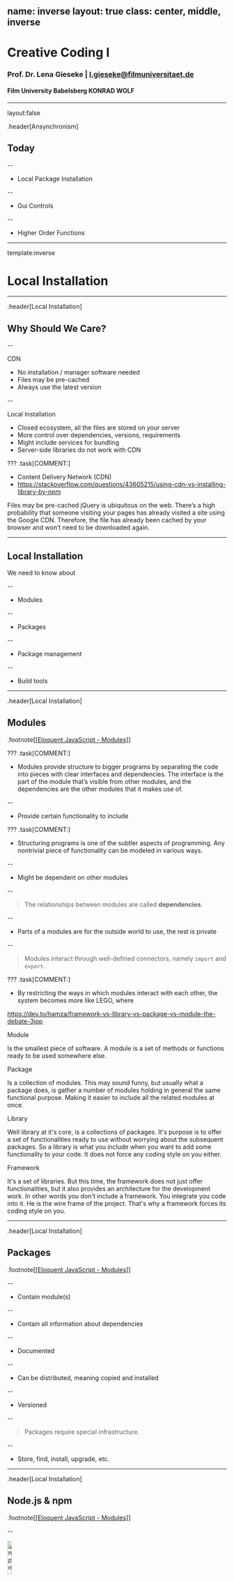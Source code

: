 name: inverse
layout: true
class: center, middle, inverse
---


# Creative Coding I


### Prof. Dr. Lena Gieseke | l.gieseke@filmuniversitaet.de  

#### Film University Babelsberg KONRAD WOLF


---
layout:false

.header[Ansynchronism]

## Today

--
* Local Package Installation

--
* Gui Controls

--
* Higher Order Functions

---
template:inverse

# Local Installation


---
.header[Local Installation]


## Why Should We Care?

--

CDN

* No installation / manager software needed
* Files may be pre-cached
* Always use the latest version

--

Local Installation 

* Closed ecosystem, all the files are stored on your server
* More control over dependencies, versions, requirements
* Might include services for bundling
* Server-side libraries do not work with CDN 



???
.task[COMMENT:]  

*  Content Delivery Network (CDN)
*  https://stackoverflow.com/questions/43605215/using-cdn-vs-installing-library-by-npm

Files may be pre-cached
jQuery is ubiquitous on the web. There’s a high probability that someone visiting your pages has already visited a site using the Google CDN. Therefore, the file has already been cached by your browser and won’t need to be downloaded again.

---

## Local Installation

We need to know about

--

* Modules

--
* Packages

--
* Package management

--
* Build tools


---
.header[Local Installation]

## Modules

.footnote[[[Eloquent JavaScript - Modules]](https://eloquentjavascript.net/10_modules.html#h_zWTXAU93DC)]


???
.task[COMMENT:]  

* Modules provide structure to bigger programs by separating the code into pieces with clear interfaces and dependencies. The interface is the part of the module that’s visible from other modules, and the dependencies are the other modules that it makes use of.

--
* Provide certain functionality to include


???
.task[COMMENT:]  

* Structuring programs is one of the subtler aspects of programming. Any nontrivial piece of functionality can be modeled in various ways.

--
* Might be dependent on other modules

--
  
> The relationships between modules are called **dependencies**.

--

* Parts of a modules are for the outside world to use, the rest is private

--

> Modules interact through well-defined connectors, namely `import` and `export`.




???
.task[COMMENT:]  

* By restricting the ways in which modules interact with each other, the system becomes more like LEGO, where

https://dev.to/hamza/framework-vs-library-vs-package-vs-module-the-debate-3jpp
  

Module

Is the smallest piece of software. A module is a set of methods or functions ready to be used somewhere else.  
  
Package

Is a collection of modules. This may sound funny, but usually what a package does, is gather a number of modules holding in general the same functional purpose. Making it easier to include all the related modules at once.  
  
Library

Well library at it's core, is a collections of packages. It's purpose is to offer a set of functionalities ready to use without worrying about the subsequent packages. So a library is what you include when you want to add some functionality to your code. It does not force any coding style on you either.  
  
Framework

It's a set of libraries. But this time, the framework does not just offer functionalities, but it also provides an architecture for the development work. In other words you don't include a framework. You integrate you code into it. He is the wire frame of the project. That's why a framework forces its coding style on you.

---
.header[Local Installation]
## Packages


.footnote[[[Eloquent JavaScript - Modules]](https://eloquentjavascript.net/10_modules.html#h_zWTXAU93DC)]

--
* Contain module(s)

--
* Contain all information about dependencies

--
* Documented

--
* Can be distributed, meaning copied and installed

--
* Versioned

--

> Packages require special infrastructure.

--
  
* Store, find, install, upgrade, etc.

---
.header[Local Installation]

## Node.js & npm

.footnote[[[Eloquent JavaScript - Modules]](https://eloquentjavascript.net/10_modules.html#h_zWTXAU93DC)]

--

<img src="../02_scripts/img/web/npm.png" alt="npm" style="width:14%;">

* Online repository for JavaScript packages
* An installation and management program
* Comes with useful command line tools, e.g. to run your app
* npm is part of Node.js

--

<img src="../02_scripts/img/web/node.png" alt="node" style="width:28%;">

* An open-source, cross-platform JavaScript runtime environment

---
## Node.js

--

![client_server](../02_scripts/img/web/client_server.png)  

--

* The back-end, meaning the 'engine' of an application in contrast to its front-end interface and interactions.  

--
* Powerful for scalable, data-intensive and real-time apps

???

* As homework you have to install node. This might lead to problems, do it early.
* https://nodejs.org/en/download/

---
## Node.js

The *Hello World* of Node.js is a web server:

```js
const http = require('node:http');

const hostname = '127.0.0.1';
const port = 3000;

const server = http.createServer((req, res) => {
  res.statusCode = 200;
  res.setHeader('Content-Type', 'text/plain');
  res.end('Hello World\n');
});

server.listen(port, hostname, () => {
  console.log(`Server running at http://${hostname}:${port}/`);
});
```

.footnote[[[nodejs.org]](https://nodejs.org/en/learn/getting-started/introduction-to-nodejs)]


???
.task[COMMENT:]  

* 2324/code/node/server.js

---
.header[Node.js]

## Version Managing (Optional)

The node.js version you are using matters a lot! 

--

* Different projects may require different versions of Node.js

--
* Use a tool to manage different versions for Node.js

--

> Yes, we need a package manager for installing an environment that gives us then a package manger...


--

There are [several package manager](https://nodejs.org/en/download/package-manager/) that help you with organizing node versions.
  

???
.task[COMMENT:]  
  
I personally like nvm as it is simple and straight-forward to use (it is actually just a bash script).


.footnote[[freecodecamp](https://www.freecodecamp.org/news/node-version-manager-nvm-install-guide/)]


---
.header[Node.js]

## NVM

[NVM](https://github.com/nvm-sh/nvm/blob/master/README.md) allows you to **install different versions** of Node, **and switch** between these versions depending on the project that you're working on via the command line.

--

<br >

Hence, for getting Node.js, we 

1. Install NVM (or any node version manager of your choice)
2. With NVM install node



???

nvm install --lts

For now, we are just going to work with the latest Node.js version. But keep in mind that if you are ever running into version issues with Node.js, you can switch versions with nvm.
  
https://heynode.com/tutorial/install-nodejs-locally-nvm/

---
## Node.js

### *Or simply download the latest version of [Node.js](https://nodejs.org/en/download)* 😎


---
## Node.js

You can use node to run JavaScript code. 

--

<br >

To execute the JavaScript file, run in a terminal for example:

```bash
node cc1_ws2324_test_01.js
```

???

* For programming a server in JavaScript we need now the web specific functionality of JavaScript, which I introduce in the following.


---
.header[Node.js] 

## npm

--

* The *node package manager* for JavaScript

--
* Comes with node

--
* The world’s largest software registry with more than two million packages


???
.task[COMMENT:]  

* https://www.npmjs.com/

--
### npm CLI

* Command-line interface
* Toolkit for building apps

--

```
npm run X
```

---
.header[Local Installation]

## Node.js & npm

You can check a proper installation with the flag `-v`, which should return the installed version:

```
node -v         // v20.10.0
```

  
```
npm -v          // 10.2.3
```

---
.header[Node.js | npm] 

## Package Installations

For using packages and frameworks, for each project you have 

--
1. to initialize the npm environment and 

--
2. install the packages you want to use.

---
.header[Node.js | npm] 

## 1. Initializing the Node Environment


```node
npm init
```

* Configure the development environment in the current folder

???

.task[TASK:]  

* Show
* mkdir moo
* cd moo
* npm init

rm -r testing

--

* Creates a `package.json` file

--
    * Dependencies: tracks which packages we install 

--
    * Script commands to run your package in different states, e.g. development vs. deployment

--
    * Description, license, etc.

---
.header[Node.js | npm] 

## 1. Initializing the Node Environment


If you know that you are going with a standard setup (which is usually the case for now), you can also set default values with:

```node
npm init -y
```

???

.task[COMMENT:]  

* The `-y` flag means that npm will use default values instead of going through the interactive process asking questions in regard to the configuration settings.


---
.header[Node.js | npm] 

## 2. Packages

`npm install packagename` 

* Installs a package locally (inside of your project folder)

???

.task[COMMENT:]  


--

E.g., we need the three.js module:

```
npm install three
```


???

.task[COMMENT:]  

* Show package.json 

---
.header[Node.js | npm] 

## 2. Packages

After installing a package, we track in

--
* `package.json`: name and version with tolerance

--
* `package-lock.json`: the exact name and version

--

The actual code is in the folder

* `node_modules/`
    * Do not touch this folder
    * Do not commit this folder

--

To re-install you project you can use `npm install package.json`!




???
.task[COMMENT:]  

* No need for the `node_modules/` files.
To use a package within node use `require` and the package name, e.g.

```js
const cowsay = require('cowsay');
```

* `require` is the node version of `import`



```js
let cowsay = require("cowsay");

console.log(cowsay.say({
    text : "Hello, my name is Henry. I am cow. Love me!",
    e : "oo",
    T : "u"
}));
```


---
.header[Local Installation]

## Summary

Install once

* Node.js
* npm

--
  
For each project do

```
npm init -y
```

--
  
For each package do

```
npm install packagename
```

---
.header[Local Installation]

## three.js

```
npm install three
```

--

```
npm install vite
```

--
* Recommended by three.js as development environment

--
* Optimizes the development experience (quick server updates, etc.)

--
* Helps us later to bundle and employ a project (vite is a **build tool**)

--

  
You could also install multiple packages at once:

```
npm install three vite
```


???
.task[COMMENT:]  

* https://gsap.com/


---
.header[Local Installation | three.js]

## How To Run

--
  
In `package.json` we define how to run our app:

```js
{
  // ...
  "scripts": {
    "dev": "vite",
    "build": "vite build"
  },
  // ...
}
```

--
* **`npm run dev`** to start the development server

.footnote[[[three.js Journey]](https://threejs-journey.com/lessons/first-threejs-project#basic-website)]

???
.task[COMMENT:]  

We are using the vite package to run our code.
* `dev` executes `vite`, and `build` executes `vite build` by using the vite/ dependency from the node_modules/ folder.

--
* `npm run X` runs the command under the key X inside scripts object

---
.header[Local Installation | three.js]

## How To Run

`npm run dev`

* You are now running a web server
    * If the page doesn’t open, the terminal should display a local URL such as http://localhost:5173/
    * Open that URL manually

--
* Detects file changes

--
* `CTRL + C` to stop the server


---
template:inverse

## GUIs

---
## GUIs

While you can create your own debug UI using HTML / CSS / JS, there are already multiple libraries:

.footnote[[[three.js Journey]](https://threejs-journey.com/lessons/debug-ui#introduction)]

.left-even[
* [dat.GUI](https://github.com/dataarts/dat.gui)
* [lil-gui](https://lil-gui.georgealways.com/)
* [control-panel](https://github.com/freeman-lab/control-panel)
* [ControlKit](https://github.com/automat/controlkit.js)
* [Uil](https://github.com/lo-th/uil)
* [Tweakpane](https://cocopon.github.io/tweakpane/)
* [Guify](https://github.com/colejd/guify)
* [Oui](https://github.com/wearekuva/oui)
]



--
.right-even[
* Not three.js specific
* Possibly *debug UIs*
]


???
.task[COMMENT:]  

* https://bruno-simon.com/#debug

---
.header[GUIs]

## `lil-gui`

--
* Often used in combination with three.js

--
* Replacement for dat.GUI

--
* [Various of features and styles](https://lil-gui.georgealways.com/examples/kitchen-sink/)
    * Numbers and Sliders
    * Dropdowns
    * Color
    * Text
    * Checkbox
    * Select
    * Button



???
.task[COMMENT:]  

* https://threejs.org/examples/#webgl_animation_skinning_morph
* https://filters.pixijs.download/main/demo/index.html

    * Range —for numbers with minimum and maximum value
    * Color —for colors with various formats
    * Text —for simple texts
    * Checkbox —for booleans (true or false)
    * Select —for a choice from a list of values
    * Button —to trigger functions

---
.header[GUIs]

## `lil-gui`

* Install the package:  

`npm install lil-gui`  
  
--

* Import the code

```js
import { GUI } from 'lil-gui';
```

--
* Create an instance

```js
const gui = new GUI();
```

---
.header[GUIs | `lil-gui`]

## Adding Controllers

--

We always need to **modify an object's property**:
  
<br >
`gui.add(object, property)`

--

```
gui.add(mesh.position, 'y')
```

--

You can specify the minimum value, the maximum value, the precision and give a name:

```
gui.add(mesh.position, 'y', - 10, 10, 0.01, 'Elevation');
```



.footnote[[[three.js Journey]](https://threejs-journey.com/lessons/debug-ui#introduction)]

---
.header[GUIs | `lil-gui`]

## Adding Controllers

For better readability, you can chain the parameter properties:

```
gui.add(mesh.position, 'y').min(- 10).max(10).step(0.01).name('Elevation');
```

.footnote[[[three.js Journey]](https://threejs-journey.com/lessons/debug-ui#introduction)]

--

```
gui
    .add(mesh.position, 'y')
    .min(- 10)
    .max(10)
    .step(0.01)
    .name('Elevation');
```

--

[https://lil-gui.georgealways.com/#Guide#Numbers-and-Sliders](https://lil-gui.georgealways.com/#Guide#Numbers-and-Sliders)

---
.header[GUIs | `lil-gui` | Adding Controllers]

## Property Types

```
gui.add(material, 'wireframe')
```

--

<br >

**lil-gui will choose an appropriate controller based on the property's data type.** 

.footnote[[[lil-gui Documentation]](https://lil-gui.georgealways.com/#Guide)]

--

<br >

Since 'wireframe' is a boolean, a checkbox is created.

---
.header[GUIs | `lil-gui` | Adding Controllers]

## Property Types

```
gui.add( obj, 'boolean property' );      // checkbox
gui.add( obj, 'string property' );       // text field
gui.add( obj, 'number property' );       // number field
gui.add( obj, 'function property' );     // button
```



---
.header[GUIs | `lil-gui`]

## Non-Property Controls

--

```
let myValue = 24;
gui.add(myValue, ?);
```

--

For adjusting your own variable, wrap them in a JavaScript object:

```
const myObject = { myValue: 24 };
gui.add(myObject, 'myValue');
```

---
.header[GUIs | `lil-gui`]

## Buttons

By default, if we pass a function as property, a button is created.

--

```
function myCallbackFunc()
{
    console.log('Do stuff');
}
```

--

```
const guiParams = {doStuff: myCallbackFunc};
gui.add(guiParams, 'doStuff');
```

---
.header[GUIs | `lil-gui`]

## Change Events

If you want to call a function every time a controller is changed, you can pass it to the controller's `onChange` method.  

--

<br >
The new value will be passed to your function after every change.

.footnote[[[lil-gui Documentation]](https://lil-gui.georgealways.com/#Guide)]


???
.task[COMMENT:]  

* So long as it originates from that controller and not from code elsewhere

---
.header[GUIs | `lil-gui`]

## Change Events

```js
const guiParams = { elevate: 3 };
```
--
```js
function elevateFunc(value)
{
    mesh1.position.y = value;
    mesh2.position.y = value;
}
```
--
```js
gui
    .add(guiParams, 'elevate')
    .min(-10)
    .max(10)
    .step(0.1)
    .onChange(elevateFunc);
```


---
.header[GUIs | `lil-gui` | Change Events]

## Different Notation

```js
const guiParams = { elevate: 3 };

gui
    .add(guiParams, 'elevate')
    .min(-10)
    .max(10)
    .step(0.1)
    .onChange(value =>
    {
        icosa.position.y = value;
        icosaWire.position.y = value;
    })
```



---
template: inverse

# Asynchronism


???
.task[COMMENT:]  

* What does it mean?
    * Occurring at different times
    * Allowing the client to continue during processing
    * Having many actions occurring at a time, in any order, without waiting for each other.
* Do you have examples for asynchronity in every day life?
    * Recorded communication
    * Personal plans alla "when I have done this, I will..."
    * Promises
    * Thinking in general?
* How does the digital transformation re-shape time for us?
* Which role does asynchronism play in regard to web development?


---

## Asynchronism

With this chapter you will

--
* understand and be be able to work with JavaScript functions
    * higher order functions 
    * modern (> ECMAScript 2015) syntax
    * asynchronous functionality
--
* and with that **practice your algorithmic thinking**!


---

## Asynchronism

--

In a *synchronous* programming model, things happen one at a time.  
  
--
<br >
  
A **single thread** of control:

```
1 thread ->   |<---A---->||<----B---------->||<------C----->|
```

.footnote[[[Eloquent Javascript]](https://eloquentjavascript.net/11_async.html), [[stackoverflow]](https://stackoverflow.com/questions/748175/asynchronous-vs-synchronous-execution-what-is-the-difference)]

???

*synchronous*: When you call a function that performs a long-running action, it returns only when the action has finished and it can return the result. This stops your program for the time the action takes.
  
Synchronous or Synchronized means "connected", or "dependent" in some way. In other words, two synchronous tasks must be aware of one another, and one task must execute in some way that is dependent on the other, such as wait to start until the other task has completed.
  
> You are in a queue to get a movie ticket. You cannot get one until everybody in front of you gets one, and the same applies to the people queued behind you.

  

* The thick lines represent time the program spends running normally, and the thin lines represent time spent waiting for the network. 
* In the synchronous model, the time taken by the network is part of the timeline for a given thread of control.

https://stackoverflow.com/questions/748175/asynchronous-vs-synchronous-execution-what-is-the-difference

--
  
**Parallel threads** of control:

```
thread A -> |<---A---->|   
                        \  
thread B ------------>   ->|<----B---------->|   
                                              \   
thread C ---------------------------------->   ->|<------C----->| 
```


???
.task[COMMENT:]  

A thread is another running program whose execution may be interleaved with other programs by the operating system—since most modern computers contain multiple processors, multiple threads may even run at the same time, on different processors. A second thread could start the second request, and then both threads wait for their results to come back, after which they resynchronize to combine their results.


---

## Asynchronism

An *asynchronous* model allows multiple things to happen at the same time.  

???

*asynchronous*: When you start an action, your program continues to run. When the action finishes, the program is informed and gets access to the result (for example, the data read from disk).
  
Asynchronous means they are totally independent and neither one must consider the other in any way, either in the initiation or in execution.

> You are in a restaurant with many other people. You order your food. Other people can also order their food, they don't have to wait for your food to be cooked and served to you before they can order. In the kitchen restaurant workers are continuously cooking, serving, and taking orders. People will get their food served as soon as it is cooked.

  
In the asynchronous model, starting a network action conceptually causes a split in the timeline. The program that initiated the action continues running, and the action happens alongside it, notifying the program when it is finished.
  
Another way to describe the difference is that waiting for actions to finish is **implicit** in the synchronous model, while it is **explicit**, under our control, in the asynchronous one.
  
Asynchronicity cuts both ways. It makes expressing programs that do not fit the straight-line model of control easier, but it can also make expressing programs that do follow a straight line more awkward. We’ll see some ways to address this awkwardness later in the chapter.

Both of the important JavaScript programming platforms—browsers and Node.js—make operations that might take a while asynchronous, rather than relying on threads. Since programming with threads is notoriously hard (understanding what a program does is much more difficult when it’s doing multiple things at once), this is generally considered a good thing.


--
<br >
  
**Async threads** of control:  
  
```
         A-Start ------------------------------------------ A-End   
           | B-Start -----------------------------------------|--- B-End   
           |    |      C-Start ------------------- C-End      |      |   
           |    |       |                           |         |      |
           V    V       V                           V         V      V      
1 thread->|<-A-|<--B---|<-C-|-A-|-C-|--A--|-B-|--C-->|---A---->|--B-->| 
```

.footnote[[[Eloquent Javascript]](https://eloquentjavascript.net/11_async.html), [[stackoverflow]](https://stackoverflow.com/questions/748175/asynchronous-vs-synchronous-execution-what-is-the-difference)]


---
.header[Asynchronism]

## Callbacks

--
Give functions that perform a slow action as argument the next function that should be executed when the action is finished.  
<br >
  
Such a function is called a *callback* function. 


???
.task[COMMENT:]  

* One approach to asynchronous programming is to make functions that perform a slow action take an extra argument, called a *callback* function. 

--

<br >

The action is started, and when it finishes, the callback function is called *with the result* from the action.

---
.header[Asynchronism]

## Callbacks

```js
myFunc(myCallbackFunc, arg1, ...);
```


???
.task[COMMENT:]  

`myFunc` is implemented so that `myCallbackFunc` is called, once `myFunc` is done.

--

> Callbacks are the veins of a web application. They enable a balanced, non-blocking flow of asynchronous control going back and forth between parts of the application.

[[Fred Schott]](../02_scripts/http:6/fredkschott.com/post/2014/03/understanding-error-first-callbacks-in-node-js/)

---
.header[Asynchronism]

## Callbacks

```js
setTimeout(print, 500, "Time is up");

function print(strData)
{
    console.log(strData);
}
```

???

The `setTimeout` function, available both in Node.js and in browsers, waits a given number of milliseconds (a second is a thousand milliseconds) and then calls a function.
* https://developer.mozilla.org/en-US/docs/Web/API/setTimeout

* Show in browser
* https://p5js.org/reference/#/p5/createCanvas
* https://p5js.org/reference/#/p5.Element/doubleClicked

---
.header[Asynchronism]

## Callbacks

Callback functions enable the creation of **dependencies** and **follow-up functionality** if a certain event happened.

--

```js
function setup()
{
    let canvas = createCanvas(512, 512);
    canvas.doubleClicked(changeColor);

    background(240);
}

function changeColor()
{
    background(random(255), random(255), random(255));
}
```

---
.header[Asynchronism]

## Callbacks

```js
function elevateFunc(value){
    mesh1.position.y = value;
    mesh2.position.y = value;
}

const guiParams = { elevate: 3 };

gui
    .add(guiParams, 'elevate')
    .min(-10)
    .max(10)
    .step(0.1)
    .onChange(elevateFunc);
```

---
.header[Asynchronism]

## Callbacks

The callback functionality and the option to pass a function as an argument is based on the principle of *higher order functions*.

---
template: inverse

# Higher Order Functions


???
.task[COMMENT:]  

* What are higher order functions?
* Higher-order functions allow us to abstract over *actions*, not just *values*. They come in several forms. For example, we can have functions that create new functions.
* We have already used higher order function by adding a function as callback to an event listeners.  

---

## Higher Order Functions

In mathematics and computer science, a higher-order function is a function that does at least one of the following:

* it takes one or more functions as arguments
* it returns a function as its result

--

Functions are regular objects in JavaScript and they can be handled almost the same as objects.  



???

This means that functions operate on other functions, either by taking them as arguments or by returning them. 

Higher-order functions allow us to abstract over *actions*, not just *values*. They come in several forms. For example, we can have functions that create new functions.

We have already used higher order function by adding a function as callback to an event listeners.  

[[Wikipedia: Higher-order function]](https://en.wikipedia.org/wiki/Higher-order_function)

---

## Higher Order Functions

Three exemplary higher-order functions, taking another function as argument, are `map`, `filter`, and `reduce` for working with arrays. 

--

* `map` applies a function to each element of its list

--
* `filter` removes all elements of a list not satisfying a condition

--
* `reduce` successively applies a binary operation to pairs of the list and therefore reduces the list to a value

???

Each programming language supporting programming in the functional style supports at least the three functions map, filter, and reduce. The names of the three functions have variations in the different programming languages. 

---
.header[Higher Order Functions]

## `map`

```js
let lengths = ["Bilbo", "Gandalf", "Nazgul"].map(getLength);

function getLength(item)
{
    return item.length;
}
console.log(lengths); 
```

--

```
// 5,7,6
```

---
.header[Higher Order Functions]

## `reduce`


`array.reduce(function(total, currentValue, currentIndex, arr), initialValue)`

--

```js
let sum = [15.6, 2.3, 1.1, 4.7].reduce(getSum, 0);

function getSum(total, num) 
{
    return total + Math.round(num);
}
console.log(sum); 
```

--

```
// 24
```


---

.center[<img src="../02_scripts/img/04/mapfilterreduce.jpg" alt="mapfilterreduce" style="width:80%;">[[Modernes Cpp]](https://www.modernescpp.com/index.php/higher-order-functions)]


---

## Higher Order Functions

JavaScript offers two ways to write the code for higher order functions more compactly:

--

* ***Anonymous*** functions

--
* ***Arrow*** functions 
  
--
    * The modern and preferred way

---
template:inverse

# Anonymous Functions

???

TASK: Does anyone know what these are?

* anonymous functions are functions that are dynamically declared at runtime.

---
.header[Higher Order Functions]

## Anonymous Functions


They are called *anonymous* functions because they aren’t given a name in the same way as normal functions.  

--

```js
function() {
    // Function Body
}
```

--

*An anonymous function is a function without a name.*

--

Hence, anonymous functions are 

--
* directly placed, where they are needed, or 

--
* stored in a variable.

---
.header[Higher Order Functions | Anonymous Functions]

## Separate Function Definition

```js
function setup()
{
    let canvas = createCanvas(512, 512);
    canvas.doubleClicked(changeColor);

    background(240);
}

function changeColor()
{
    background(random(255), random(255), random(255));
}
```

---
.header[Higher Order Functions | Anonymous Functions]

## Directly Placed

```js
function setup()
{
    let canvas = createCanvas(512, 512);

    // The callback as anonymous function
    canvas.doubleClicked(function()
    {
        background(random(255), random(255), random(255));
    });

    background(240);
}
```

--
  
The value of the first argument of the `.doubleClicked()` event is a function without a name.


???
.task[COMMENT:]  

* The above makes use of the principle of higher order functions. 

---
.header[Higher Order Functions | Anonymous Functions]

## Directly Placed


```js
let lengths = ["Bilbo", "Gandalf", "Nazgul"].map(getLength);

function getLength(item)
{
    return item.length;
}

console.log(lengths); // 5,7,6
```
  
--

```js
let lengths = ["Bilbo", "Gandalf", "Nazgul"].map(function (item)
{
    return item.length;
});

console.log(lengths); // 5,7,6
```

---
.header[Higher Order Functions | Anonymous Functions]

## Stored In a Variable

Anonymous function can also be stored in and invoked (called) using a variable name.

```js
const greatMath = function (a, b) {return a * b};

let result = greatMath(4, 3);

console.log(result);
```

--

This is also called a *function expression*. 

--

<br >
Function expressions stored in variables do not need function names. They are always invoked using the variable name.


???
.task[COMMENT:]  

* What is the difference between a functions declaration and a function expression?
* https://stackoverflow.com/questions/1013385/what-is-the-difference-between-a-function-expression-vs-declaration-in-javascrip
    * Function declarations load before any code is executed.
    * Function expressions load only when the interpreter reaches that line of code.


---
.header[Higher Order Functions]

## Function Expressions

The subtle difference between a functions declaration and a function expression is *when* a function is created by the JavaScript engine:

--

* A function expression is created when the execution reaches it and is usable only from that moment on.

--

* A function declaration can be called earlier than it is defined.

???

For example, a global Function Declaration is visible in the whole script, no matter where it is.  

That’s due to internal algorithms. When JavaScript prepares to run the script, it first looks for global Function Declarations in it and creates the functions. We can think of it as an “initialization stage”.  

And after all Function Declarations are processed, the code is executed. So it has access to these functions.


---
.header[Higher Order Functions]

## Function Expressions

For example, this works:

```js
//Function Declaration

sayHi("Hans"); // Hello, Hans

function sayHi(name)
{
    console.log("Hello " + name);
}
```
--

The function declaration `sayHi` is created when JavaScript is preparing to start the script and is visible everywhere in it.

---
.header[Higher Order Functions]

## Function Expressions

If it were a function expression, then it wouldn’t work:

```js
//Function Expression

sayHi("Hans"); // error!

const sayHi = function(name)
{
    console.log("Hello " + name);
};
```

---
.header[Higher Order Functions]

## Anonymous Functions

All this is possible because functions in Javascript are just a special type of object. 

--

<br >

This means they can be used in the same way as any other object. 

--
* Stored in variables
* Passed to other functions
* Be returned from functions

[[javaScript.info]](../02_scripts/https6//www.w3schools.com/js/js_function_definition.asp)

???
.task[COMMENT:]  

* text
They can be stored in variables, passed to other functions as parameters or be returned from a function using the return statement. Functions are always objects, no matter how they are created.



---
template: inverse

# Arrow Functions

--
### *(this is only different syntax!)*


???
.task[COMMENT:]  

Arrow functions were added in 2015, mostly to make it possible to write function expressions more compactly.

[[javaScript.info]](../02_scripts/https6//www.w3schools.com/js/js_function_definition.asp) [[Eloquent JavaScript]](../02_scripts/https6//eloquentjavascript.net/03_functions.html)


---
.header[Higher Order Functions]

## Arrow Functions

Arrow functions allow an even shorter syntax for writing function expressions (starting with ECMAScript 2015).

???

* In certain cases you don't need the function keyword, the return keyword, nor the curly brackets.

--

```js
// ES5
const myFunction = function (param1, param2)
{
    // do something
}
```

--

```js
// ECMAScript 2015
const myFunction = (param1, param2) =>
{
    // do something
}
```

---
.header[Higher Order Functions]

## Arrow Functions

```js
const myFunction = (param1, param2) =>
{
    // do something
}
```

An arrow comes after the list of parameters and is followed by the function’s body. It expresses something like  

--
<br >

> This input (the parameters) produces this result (the body).
  

--

`this input => this result`




---
.header[Higher Order Functions]

## Arrow Functions


If there are no parameters, the `()` just stay empty:

--

```js
// ES5
const myFunction = function ()
{
    // do something
}

--

// ECMAScript 2015
const myFunction = () =>
{
    // do something
}
```

---
.header[Higher Order Functions]

## Arrow Functions


With this, we can make the anonymous function for changing the canvas color in a p5 sketch even more compact:

```js
// ES5 Anonymous syntax
canvas.doubleClicked(function ()
{
    background(random(255), random(255), random(255));
});
```

--

```js
// ECMAScript 2015 Arrow syntax
canvas.doubleClicked(() => background(random(255), random(255), random(255)));
```

---
.header[Higher Order Functions]

## Arrow Functions



If there is only one parameter, we can omit the `()`.

```js
// ES5
const myFunction = function (param1)
{
    // do something
}

// ECMAScript 2015
const myFunction = param1 =>
{
    // do something
}
```

---
.header[Higher Order Functions ]

## Arrow Functions


```js
let lengths = ["Bilbo", "Gandalf", "Nazgul"].map(getLength);

function getLength(item)
{
    return item.length;
}

console.log(lengths); // 5,7,6
```
  

```js
let lengths = ["Bilbo", "Gandalf", "Nazgul"].map(function (item)
{
    return item.length;
});

console.log(lengths); // 5,7,6
```

---
.header[Higher Order Functions ]

## Arrow Functions


```js
let lengths = ["Bilbo", "Gandalf", "Nazgul"].map(getLength);

function getLength(item)
{
    return item.length;
}

console.log(lengths); // 5,7,6
```
  

```js
let lengths = ["Bilbo", "Gandalf", "Nazgul"].map( item =>
{
    return item.length;
});

console.log(lengths); // 5,7,6
```

---
.header[Higher Order Functions]

## Arrow Functions


Also, when there is only one line of code, you can omit the return and the {}.

```js
// ES5
const result = function(x, y) 
{
    return x * y;
}

// ECMAScript 2015
const result = (x, y) => x * y;
```

---
.header[Higher Order Functions]

## Arrow Functions


Once again, when there is only one parameter, you can also omit the parentheses around the parameter list.

```js
// ES5
const result = function(x) 
{
    return x * x;
}

// ECMAScript 2015
const result = x => x * x;
```


---
template:inverse

# 🤯

---
.header[GUIs | `lil-gui` | Change Events]

## Different Notation

```js
const guiParams = { elevate: 3 };

gui
    .add(guiParams, 'elevate')
    .min(-10)
    .max(10)
    .step(0.1)
    .onChange(value =>
    {
        icosa.position.y = value;
        icosaWire.position.y = value;
    })
```

---
.header[Higher Order Functions | three.js]

## Window Resizing

```
window.addEventListener('resize', () => 
{
    renderer.setSize(window.innerWidth, window.innerHeight);
    camera.aspect = window.innerWidth / window.innerHeight;
    camera.updateProjectionMatrix();
});
```


???
.task[COMMENT:]  

* .updateProjectionMatrix () : undefined

Updates the camera projection matrix. Must be called after any change of parameters. 

TODO: more three.js examples



---
.header[Higher Order Functions]

## Exercise

[Exercise File ↗︎](../../../2324/code/class07/cc1_ws2324_functions_START.js)



---
.header[Higher Order Functions]

## Arrow Functions


For now you can remember that functions, anonymous functions, function expression and arrow functions do the same thing.  

--
  
  <br >
They do have slight differences but nothing we need to be bothered about at this point.



???
.task[COMMENT:]  


When Is The Arrow Function Helpful?

Arrow functions do not have their own this. They are not well suited for defining object methods.

Arrow functions are not hoisted. They must be defined before they are used.

Using `const` is safer than using `let`, because a function expression is always constant value.

You can only omit the return keyword and the curly brackets if the function is a *single statement*. Because of this, it might be a good habit to always keep them: 

---
.header[Higher Order Functions]

## Arrow Functions

No matter what your programming level is, you **must understand higher order functions**, meaning that functions can be input and return arguments.  

--

<br >

With that we can build functionality chains with callbacks in order to enable asynchron execution.

--

<br >

The best syntax for higher order functions is the **arrow syntax**.

--

<br >

*But wait, there is more...* 😱

---

## Asynchronism

We just saw the tip of the iceberg! The most relevant asynchron functionality syntax:

* Promises
* then..catch
* Async / Await

--

For proper web development you would need to understand the above concepts.


???
.task[COMMENT:]  

You must **understand promises** but not necessarily write them from scratch yourself.



---
.header[Asynchronism]

## Error-First Functions

--

Functions have not only the option to hand data back and forth but also **errors**.  

--

This means that callback functions get both, an error and data as input arguments.

--

```js
function myCallbackFunc(error, arg1, ...){}
```

---
.header[Asynchronism]

## Error-First Functions

Functions have not only the option to hand data back and forth but also **errors**.  
This means that callback functions get both, an error and data as input arguments.

```js
mySetTimeout(print, 500, "Time is up");

function print(error, strData)
{
    //Catch the error or:
    console.log(strData);
}
```

---
.header[Asynchronism]

## Error-First Functions

Functions have not only the option to hand data back and forth but also **errors**.  
This means that callback functions get both, an error and data as input arguments.

```js
mySetTimeout((error, strData) => 
{
    //Catch the error or:
    console.log(strData);

}, 500, "Time is up");
```


--

* Convention common to many JavaScript libraries  


???
.task[COMMENT:]  

Error first callbacks is a convention common to many JavaScript libraries.  
  
--
* Asynchronous methods in the Node.js core API follow the error-first callback pattern

???
.task[COMMENT:]  

For example, most asynchronous methods exposed by the open-source server environment Node.js core API follow the error-first callback pattern. 

--
* However, JavaScript itself does not enforce this pattern

???
.task[COMMENT:]  

However, the language JavaScript itself does not enforce this pattern.



---
.header[Asynchronism]

## Error-First Callbacks

```js
const fs = require('fs');

function errorFirstCallback(err, data)
{
    if (err)
    {
        console.error('There was an error', err);
        return;
    }
    console.log(data);
}

fs.readFile('./does_not_exist', 'utf8', errorFirstCallback);
fs.readFile('./does_exist', 'utf8', errorFirstCallback);
```

Keep in mind that the above is not a client side function but server side NodeJS code.


???
.task[COMMENT:]  

* require() is not part of the standard JavaScript API. But in Node.js, it's a built-in function with a special purpose: to load modules.


---
.header[Asynchronism]

## Error-First Callbacks

1. The first argument of the callback is reserved for an error object. If an error occurred, it will be returned by the `err` argument.

--
2. The second argument of the callback is reserved for any successful response data.   

--

If no error occurred, err will be set to null and any successful data will be returned in the second argument.

.footnote[[[Fred Schott]](http://fredkschott.com/post/2014/03/understanding-error-first-callbacks-in-node-js/), [[nodejs.org]](../02_scripts/https6//nodejs.org/api/errors.html#errors_error_first_callbacks)]


.footnote[[[Fred Schott]](../02_scripts/http:6/fredkschott.com/post/2014/03/understanding-error-first-callbacks-in-node-js/)]

???

Keep in mind that most ml5.js methods and functions are asynchronous (machine learning models can take significant amounts of time to process inputs and generate outputs!).  

--

> The documentation of a library functions tells you, whether it is an error-first function.





---
template: inverse

## The End

# 💪🏼  🗓  🔎


???
.task[COMMENT:]  

* Show tasks


